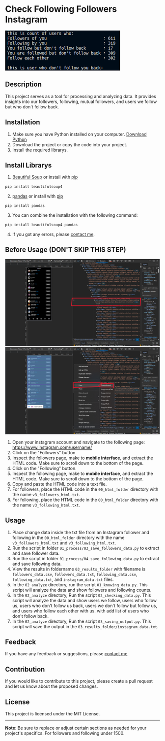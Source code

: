 # Check Following Followers Instagram
![Sample Result](images/result.png "This is the result of my awesome project.")

## Description
This project serves as a tool for processing and analyzing data. It provides insights into our followers, following, mutual followers, and users we follow but who don't follow back.

## Installation
1. Make sure you have Python installed on your computer. [Download Python](https://www.python.org/downloads/)
2. Download the project or copy the code into your project.
3. Install the required librarys.

## Install Librarys
1. [Beautiful Soup](https://www.crummy.com/software/BeautifulSoup/bs4/doc/) or install with [pip](https://pypi.org/project/beautifulsoup4/)
```bash
pip install beautifulsoup4
```
2. [pandas](https://pandas.pydata.org/) or install with [pip](https://pypi.org/project/pandas/)
```bash
pip install pandas
```
3. You can combine the installation with the following command:
```bash
pip install beautifulsoup4 pandas
```

4. If you got any errors, please [contact me](https://url.erbyl.repl.co/contact).


## Before Usage (DON'T SKIP THIS STEP)
![How to use](images/how_to_use_v.2.0.0.png "How to use")
![How to use](images/how_to_use_v.2.1.0.png "How to use")
1. Open your instagram account and navigate to the following page: https://www.instagram.com/username/
2. Click on the "Followers" button.
3. Inspect the followers page, make to **mobile interface**, and extract the HTML code. Make sure to scroll down to the bottom of the page.
4. Click on the "Following" button.
5. Inspect the following page, make to **mobile interface**, and extract the HTML code. Make sure to scroll down to the bottom of the page.
6. Copy and paste the HTML code into a text file.
7. For followers, place the HTML code in the `00_html_folder` directory with the name `v3_followers_html.txt`.
8. For following, place the HTML code in the `00_html_folder` directory with the name `v3_following_html.txt`.

## Usage
1. Place change data inside the txt file from an Instagram follower and following in the `00_html_folder` directory with the name `v3_followers_html.txt` and `v3_following_html.txt`.
2. Run the script in folder `01_process/03_save_followers_data.py` to extract and save follower data.
3. Run the script in folder `01_process/04_save_following_data.py` to extract and save following data.
4. View the results in foldername `03_results_folder` with filename is `followers_data.csv`, `followers_data.txt`, `following_data.csv`, `following_data.txt`, and `instagram_data.txt` files.
5. In the `02_analyze` directory, run the script `01_knowing_data.py`. This script will analyze the data and show followers and following counts.
6. In the `02_analyze` directory, Run the script `02_checking_data.py`. This script will analyze the data and show users we follow, users who follow us, users who don't follow us back, users we don't follow but follow us, and users who follow each other with us. with add list of users who don't follow back.
7. In the `02_analyze` directory, Run the script `03_saving_output.py`. This script will save the output in the `03_results_folder/instagram_data.txt`.

## Feedback
If you have any feedback or suggestions, please [contact me](https://url.erbyl.repl.co/contact).

## Contribution
If you would like to contribute to this project, please create a pull request and let us know about the proposed changes.

## License
This project is licensed under the MIT License.

---
**Note**: Be sure to replace or adjust certain sections as needed for your project's specifics. For followers and following under 1500.
